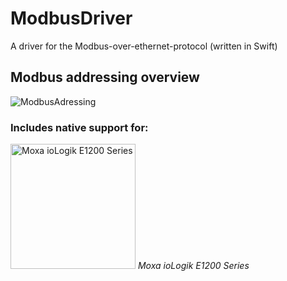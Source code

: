 # ModbusDriver

A driver for the Modbus-over-ethernet-protocol (written in Swift)


## Modbus addressing overview

![ModbusAdressing](https://user-images.githubusercontent.com/1790636/108569196-c1e86700-730b-11eb-8d22-dd522efc4ca9.png)



### Includes native support for:

<img src="https://user-images.githubusercontent.com/1790636/108566054-0ec93f00-7306-11eb-9379-a852c9d34c1a.jpg" alt="Moxa ioLogik E1200 Series" width="200"/> *Moxa ioLogik E1200 Series*


